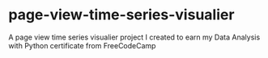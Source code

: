 # page-view-time-series-visualier
 A page view time series visualier project I created to earn my Data Analysis with Python certificate from FreeCodeCamp
